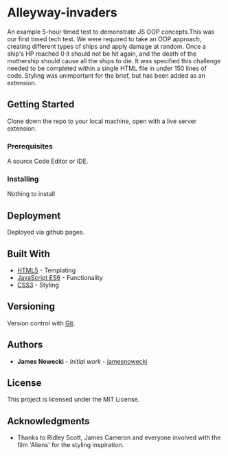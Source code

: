 # Alleyway-invaders

An example 5-hour timed test to demonstrate JS OOP concepts.This was our first timed tech test. We were required to take an OOP approach, creating different types of ships and apply damage at random. Once a ship's HP reached 0 it should not be hit again, and the death of the mothership should cause all the ships to die. It was specified this challenge needed to be completed within a single HTML file in under 150 lines of code. Styling was unimportant for the brief, but has been added as an extension.

## Getting Started

Clone down the repo to your local machine, open with a live server extension.

### Prerequisites

A source Code Editor or IDE.

### Installing

Nothing to install

## Deployment

Deployed via github pages.

## Built With

* [HTML5](https://developer.mozilla.org/en-US/docs/Web/Guide/HTML/HTML5) - Templating
* [JavaScript ES6](https://www.w3schools.com/js/js_es6.asp) - Functionality
* [CSS3](https://developer.mozilla.org/en-US/docs/Archive/CSS3) - Styling

## Versioning

Version control with [Git](https://git-scm.com/).  

## Authors

* **James Nowecki** - *Initial work* - [jamesnowecki](https://github.com/jamesnowecki)

## License

This project is licensed under the MIT License.

## Acknowledgments

* Thanks to Ridley Scott, James Cameron and everyone involved with the film 'Aliens' for the styling inspiration.
